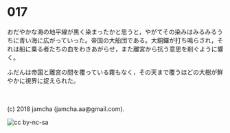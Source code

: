 # 017

おだやかな海の地平線が黒く染まったかと思うと，やがてその染みはみるみるうちに青い海に広がっていった。帝国の大船団である。大銅鑼が打ち鳴らされ，それは船に乗る者たちの血をわきあがらせ，また離宮から抗う意思を削ぐように響く。  

ふだんは帝国と離宮の間を覆っている霧もなく，その天まで覆うほどの大樹が鮮やかに視界に捉えられた。  

<br>  
<br>  
(c) 2018 jamcha (jamcha.aa@gmail.com).  

![cc by-nc-sa](http://i.creativecommons.org/l/by-nc-sa/4.0/88x31.png)
